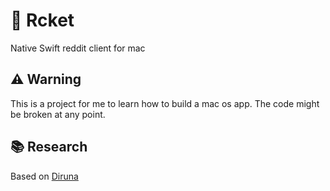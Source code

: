 # 🚀 Rcket
Native Swift reddit client for mac

## ⚠️ Warning
This is a project for me to learn how to build a mac os app.
The code might be broken at any point. 

## 📚 Research
Based on [Diruna](https://github.com/ngquerol/Diurna)